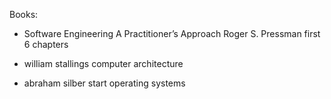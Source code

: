 Books:

- Software Engineering A Practitioner’s Approach Roger S. Pressman first 6 chapters

- william stallings computer architecture
- abraham silber start operating systems

